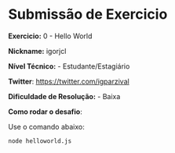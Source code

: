 # Submissão de Exercicio

**Exercicio:** 0 - Hello World

**Nickname:** igorjcl

**Nível Técnico:** - Estudante/Estagiário

**Twitter**: https://twitter.com/igparzival

**Dificuldade de Resolução:** - Baixa

**Como rodar o desafio**:

Use o comando abaixo:

```bash
node helloworld.js
```

